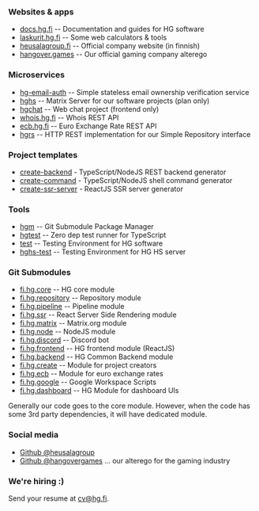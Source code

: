 ### Websites & apps

 * [docs.hg.fi](https://docs.hg.fi) -- Documentation and guides for HG software
 * [laskurit.hg.fi](https://laskurit.hg.fi) -- Some web calculators & tools
 * [heusalagroup.fi](https://heusalagroup.fi) -- Official company website (in finnish)
 * [hangover.games](https://hangover.games) -- Our official gaming company alterego

### Microservices

 * [hg-email-auth](https://github.com/heusalagroup/hg-email-auth) -- Simple stateless email ownership verification service
 * [hghs](https://github.com/heusalagroup/hghs) -- Matrix Server for our software projects (plan only)
 * [hgchat](https://github.com/heusalagroup/hgchat) -- Web chat project (frontend only)
 * [whois.hg.fi](https://github.com/heusalagroup/whois.hg.fi) -- Whois REST API
 * [ecb.hg.fi](https://github.com/heusalagroup/ecb.hg.fi) -- Euro Exchange Rate REST API
 * [hgrs](https://github.com/heusalagroup/hgrs) -- HTTP REST implementation for our Simple Repository interface

### Project templates

 * [create-backend](https://github.com/heusalagroup/create-backend) - TypeScript/NodeJS REST backend generator
 * [create-command](https://github.com/heusalagroup/create-command) - TypeScript/NodeJS shell command generator
 * [create-ssr-server](https://github.com/heusalagroup/create-ssr-server) - ReactJS SSR server generator

### Tools

 * [hgm](https://github.com/heusalagroup/hgm) -- Git Submodule Package Manager
 * [hgtest](https://github.com/heusalagroup/hgtest) -- Zero dep test runner for TypeScript
 * [test](https://github.com/heusalagroup/test) -- Testing Environment for HG software
 * [hghs-test](https://github.com/heusalagroup/hghs-test) -- Testing Environment for HG HS server

### Git Submodules

 * [fi.hg.core](https://github.com/heusalagroup/fi.hg.core) -- HG core module
 * [fi.hg.repository](https://github.com/heusalagroup/fi.hg.repository) -- Repository module
 * [fi.hg.pipeline](https://github.com/heusalagroup/fi.hg.pipeline) -- Pipeline module
 * [fi.hg.ssr](https://github.com/heusalagroup/fi.hg.ssr) -- React Server Side Rendering module
 * [fi.hg.matrix](https://github.com/heusalagroup/fi.hg.matrix) -- Matrix.org module
 * [fi.hg.node](https://github.com/heusalagroup/fi.hg.node) -- NodeJS module
 * [fi.hg.discord](https://github.com/heusalagroup/fi.hg.discord) -- Discord bot
 * [fi.hg.frontend](https://github.com/heusalagroup/fi.hg.frontend) -- HG frontend module (ReactJS)
 * [fi.hg.backend](https://github.com/heusalagroup/fi.hg.backend) -- HG Common Backend module
 * [fi.hg.create](https://github.com/heusalagroup/fi.hg.create) -- Module for project creators
 * [fi.hg.ecb](https://github.com/heusalagroup/fi.hg.ecb) -- Module for euro exchange rates
 * [fi.hg.google](https://github.com/heusalagroup/fi.hg.google) -- Google Workspace Scripts
 * [fi.hg.dashboard](https://github.com/heusalagroup/fi.hg.dashboard) -- HG Module for dashboard UIs

Generally our code goes to the core module. However, when the code has some 3rd party dependencies, it will have dedicated module.

### Social media

 * [Github @heusalagroup](https://github.com/heusalagroup)
 * [Github @hangovergames](https://github.com/hangovergames) ... our alterego for the gaming industry

### We're hiring :)

Send your resume at <a href="mailto:cv@hg.fi">cv@hg.fi</a>.
